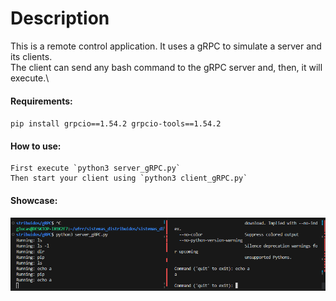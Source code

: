 # Description
 This is a remote control application. It uses a gRPC to simulate a server and its clients.\
 The client can send any bash command to the gRPC server and, then, it will execute.\
#### Requirements:
`pip install grpcio==1.54.2 grpcio-tools==1.54.2`

#### How to use:
    First execute `python3 server_gRPC.py`
    Then start your client using `python3 client_gRPC.py`

#### Showcase:

![grpc_showcase](https://github.com/glucard/sistemas_distribuidos/blob/main/gRPC/imgs/grpc_showcase.png)